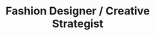 ---
name: 'Camila Chiriboga'
firstname: 'Camila'
title: 'Fashion Designer / Creative Strategist'
company: ''
image: 'assets/images/speakers/camila-chiriboga.jpg'
social:
  - name: 'instagram'
    famod: ''
    url: 'https://www.instagram.com/camichiri/'
  - name: link
    famod: ''
    url: 'handle'
---